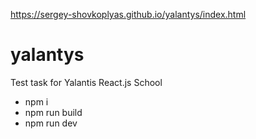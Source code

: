 https://sergey-shovkoplyas.github.io/yalantys/index.html
# yalantys
Test task for Yalantis React.js School 
- npm i
- npm run build
- npm run dev

